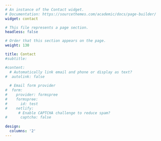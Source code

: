```yaml
---
# An instance of the Contact widget.
# Documentation: https://sourcethemes.com/academic/docs/page-builder/
widget: contact

# This file represents a page section.
headless: false

# Order that this section appears on the page.
weight: 130

title: Contact
#subtitle:

#content:
  # Automatically link email and phone or display as text?
#  autolink: false
  
  # Email form provider
#  form:
#    provider: formspree
#    formspree:
#      id: test
#    netlify:
      # Enable CAPTCHA challenge to reduce spam?
#      captcha: false
  
design:
  columns: '2'
---
```

